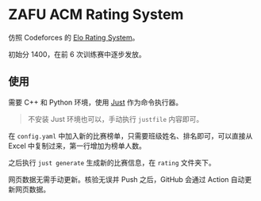 # ZAFU ACM Rating System

仿照 Codeforces 的 [Elo Rating System](https://en.wikipedia.org/wiki/Elo_rating_system)。

初始分 1400，在前 6 次训练赛中逐步发放。

## 使用

需要 C++ 和 Python 环境，使用 [Just](https://github.com/casey/just) 作为命令执行器。

> 不安装 Just 环境也可以，手动执行 `justfile` 内容即可。

在 `config.yaml` 中加入新的比赛榜单，只需要班级姓名、排名即可，可以直接从 Excel 中复制过来，第一行增加为榜单人数。

之后执行 `just generate` 生成新的比赛信息，在 `rating` 文件夹下。

网页数据无需手动更新。核验无误并 Push 之后，GitHub 会通过 Action 自动更新网页数据。
